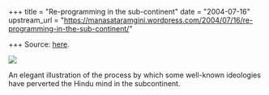 +++
title = "Re-programming in the sub-continent"
date = "2004-07-16"
upstream_url = "https://manasataramgini.wordpress.com/2004/07/16/re-programming-in-the-sub-continent/"

+++
Source: [here](https://manasataramgini.wordpress.com/2004/07/16/re-programming-in-the-sub-continent/).

[![](https://lh5.googleusercontent.com/-2TsWiCk6IxU/TwvtX99OY8I/AAAAAAAACVE/4xqbMnChMZw/s400/reprog.jpg)](https://picasaweb.google.com/lh/photo/rpQrOANL0PhYUhSwDkQ09dMTjNZETYmyPJy0liipFm0?feat=embedwebsite)

An elegant illustration of the process by which some well-known ideologies have perverted the Hindu mind in the subcontinent.

